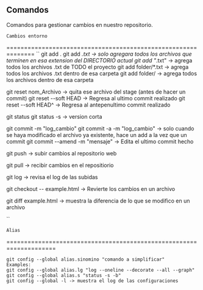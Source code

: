 ## Comandos

Comandos para gestionar cambios en nuestro repositorio.


    Cambios entorno
==============================================================
``
git add .
    git add *.txt  -> solo agregara todos los archivos que terminen en esa extension del DIRECTORIO actual
    git add "*.txt" -> agrega todos los archivos .txt de TODO el proyecto 
    git add folder/*.txt -> agrega todos los archivos .txt dentro de esa carpeta
    git add folder/ -> agrega todos los archivos dentro de esa carpeta

git reset nom_Archivo ->  quita ese archivo del stage (antes de hacer un commit)
    git reset --soft HEAD -> Regresa al ultimo commit realizado
    git reset --soft HEAD^ -> Regresa al antepenultimo commit realizado

git status
    git status -s -> version corta

git commit -m "log_cambio"
    git commit -a -m "log_cambio" -> solo cuando se haya modificado el archivo ya existente, hace un add a la vez que un commit
    git commit --amend -m "mensaje" -> Edita el ultimo commit hecho

git push -> subir cambios al repositorio web

git pull  -> recibir cambios en el repositiorio

git log -> revisa el log de las subidas


git checkout -- example.html -> Revierte los cambios en un archivo

git diff example.html -> muestra la diferencia de lo que se modifico en un archivo


``

    Alias
====================================================================
```
git config --global alias.sinomino "comando a simplificar"
Examples:
git config --global alias.lg "log --oneline --decorate --all --graph"
git config --global alias.s "status -s -b"
git config --global -l -> muestra el log de las configuraciones
```
